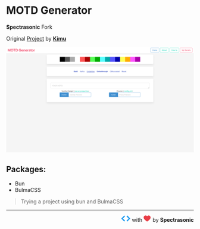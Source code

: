 # MOTD Generator

**Spectrasonic** Fork

Original [Project](https://github.com/notKimu/Simple-MOTD) by [**Kimu**](https://github.com/notKimu)

![a](.vscorde/../.vscode/app.png)

## Packages:

-   Bun
-   BulmaCSS

> Trying a project using bun and BulmaCSS

---

 <p align='right'><img src='https://raw.githubusercontent.com/spectrasonic117/spectrasonic117/main/assets/dev.svg' width='25'> with <img src='https://raw.githubusercontent.com/spectrasonic117/spectrasonic117/main/assets/heart.svg' width='20'> by <strong>Spectrasonic</strong></p>
